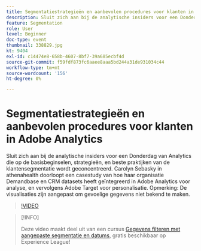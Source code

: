 ```yaml
---
title: Segmentatiestrategieën en aanbevolen procedures voor klanten in Adobe Analytics
description: Sluit zich aan bij de analytische insiders voor een Donderdag van Analytics die op de basisbeginselen, strategieën, en beste praktijken van de klantensegmentatie wordt geconcentreerd. Carolyn Sebasky in Athenahealth doorloopt een casestudy van hoe haar organisatie Demandbase en CRM datasets heeft geïntegreerd in Adobe Analytics voor analyse, en vervolgens Adobe Target voor personalisatie. Opmerking - De visualisaties zijn aangepast om gevoelige gegevens niet bekend te maken.
feature: Segmentation
role: User
level: Beginner
doc-type: event
thumbnail: 338829.jpg
kt: 9404
exl-id: c14474e8-658b-4607-8bf7-39a685ecbf4d
source-git-commit: f59fdf873fc6aaee8aaa5bd244a31de931034c44
workflow-type: tm+mt
source-wordcount: '156'
ht-degree: 0%

---
```


# Segmentatiestrategieën en aanbevolen procedures voor klanten in Adobe Analytics

Sluit zich aan bij de analytische insiders voor een Donderdag van Analytics die op de basisbeginselen, strategieën, en beste praktijken van de klantensegmentatie wordt geconcentreerd. Carolyn Sebasky in athenahealth doorloopt een casestudy van hoe haar organisatie Demandbase en CRM datasets heeft geïntegreerd in Adobe Analytics voor analyse, en vervolgens Adobe Target voor personalisatie. Opmerking: De visualisaties zijn aangepast om gevoelige gegevens niet bekend te maken.

>[!VIDEO](https://video.tv.adobe.com/v/338829/?quality=12&learn=on)

>[!INFO]
>
> Deze video maakt deel uit van een cursus [Gegevens filteren met aangepaste segmentatie en datums](https://experienceleague.adobe.com/?recommended=Analytics-U-1-2021.1.filterdata), gratis beschikbaar op Experience League!
